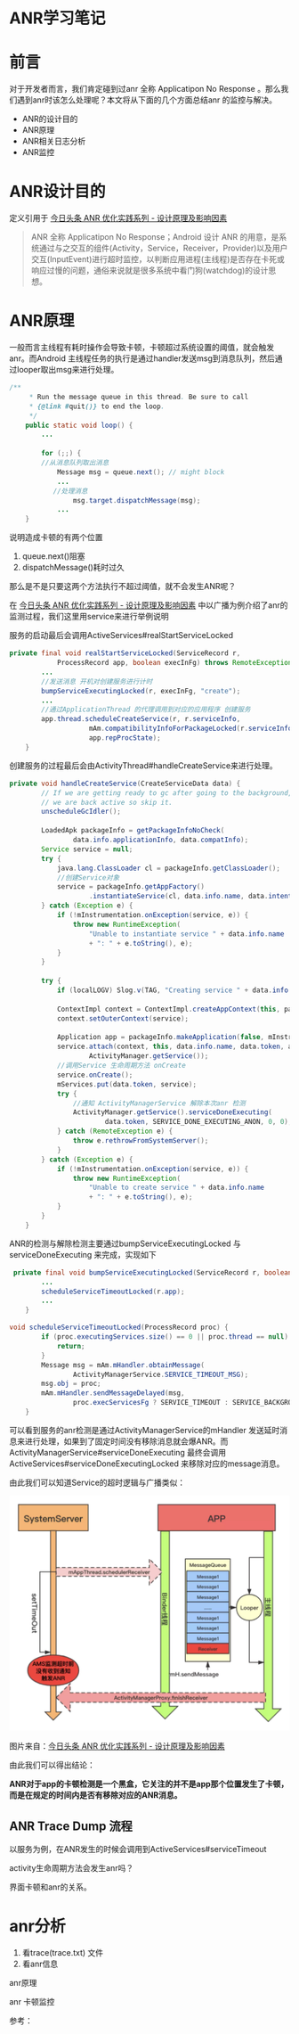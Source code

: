 # ANR学习笔记

# 前言

对于开发者而言，我们肯定碰到过anr 全称 Applicatipon No Response  。那么我们遇到anr时该怎么处理呢？本文将从下面的几个方面总结anr 的监控与解决。

- ANR的设计目的
- ANR原理
- ANR相关日志分析
- ANR监控

# ANR设计目的

定义引用于 [今日头条 ANR 优化实践系列 - 设计原理及影响因素](https://mp.weixin.qq.com/s?__biz=MzI1MzYzMjE0MQ==&amp;mid=2247488116&amp;idx=1&amp;sn=fdf80fa52c57a3360ad1999da2a9656b&amp;chksm=e9d0d996dea750807aadc62d7ed442948ad197607afb9409dd5a296b16fb3d5243f9224b5763&amp;token=569762407&amp;lang=zh_CN#rd)

> ANR 全称 Applicatipon No Response；Android 设计 ANR 的用意，是系统通过与之交互的组件(Activity，Service，Receiver，Provider)以及用户交互(InputEvent)进行超时监控，以判断应用进程(主线程)是否存在卡死或响应过慢的问题，通俗来说就是很多系统中看门狗(watchdog)的设计思想。

# ANR原理

一般而言主线程有耗时操作会导致卡顿，卡顿超过系统设置的阈值，就会触发anr。而Android 主线程任务的执行是通过handler发送msg到消息队列，然后通过looper取出msg来进行处理。

```java
/**
     * Run the message queue in this thread. Be sure to call
     * {@link #quit()} to end the loop.
     */
    public static void loop() {
        ...

        for (;;) {
        //从消息队列取出消息
            Message msg = queue.next(); // might block
            ...
           //处理消息
                msg.target.dispatchMessage(msg);
            ...
    }
```

说明造成卡顿的有两个位置

1. queue.next()阻塞
2. dispatchMessage()耗时过久

那么是不是只要这两个方法执行不超过阈值，就不会发生ANR呢？

在 [今日头条 ANR 优化实践系列 - 设计原理及影响因素](https://mp.weixin.qq.com/s?__biz=MzI1MzYzMjE0MQ==&mid=2247488116&idx=1&sn=fdf80fa52c57a3360ad1999da2a9656b&chksm=e9d0d996dea750807aadc62d7ed442948ad197607afb9409dd5a296b16fb3d5243f9224b5763&token=569762407&lang=zh_CN#rd)   中以广播为例介绍了anr的监测过程，我们这里用service来进行举例说明

服务的启动最后会调用ActiveServices#realStartServiceLocked 

```java
private final void realStartServiceLocked(ServiceRecord r,
            ProcessRecord app, boolean execInFg) throws RemoteException {
        ...
        //发送消息 开机对创建服务进行计时
        bumpServiceExecutingLocked(r, execInFg, "create");
        ...
        //通过ApplicationThread 的代理调用到对应的应用程序 创建服务
        app.thread.scheduleCreateService(r, r.serviceInfo,
                    mAm.compatibilityInfoForPackageLocked(r.serviceInfo.applicationInfo),
                    app.repProcState);
    }
```

创建服务的过程最后会由ActivityThread#handleCreateService来进行处理。

```java
private void handleCreateService(CreateServiceData data) {
        // If we are getting ready to gc after going to the background, well
        // we are back active so skip it.
        unscheduleGcIdler();

        LoadedApk packageInfo = getPackageInfoNoCheck(
                data.info.applicationInfo, data.compatInfo);
        Service service = null;
        try {
            java.lang.ClassLoader cl = packageInfo.getClassLoader();
            //创建Service对象
            service = packageInfo.getAppFactory()
                    .instantiateService(cl, data.info.name, data.intent);
        } catch (Exception e) {
            if (!mInstrumentation.onException(service, e)) {
                throw new RuntimeException(
                    "Unable to instantiate service " + data.info.name
                    + ": " + e.toString(), e);
            }
        }

        try {
            if (localLOGV) Slog.v(TAG, "Creating service " + data.info.name);

            ContextImpl context = ContextImpl.createAppContext(this, packageInfo);
            context.setOuterContext(service);

            Application app = packageInfo.makeApplication(false, mInstrumentation);
            service.attach(context, this, data.info.name, data.token, app,
                    ActivityManager.getService());
            //调用Service 生命周期方法 onCreate
            service.onCreate();
            mServices.put(data.token, service);
            try {
                //通知 ActivityManagerService 解除本次anr 检测
                ActivityManager.getService().serviceDoneExecuting(
                        data.token, SERVICE_DONE_EXECUTING_ANON, 0, 0);
            } catch (RemoteException e) {
                throw e.rethrowFromSystemServer();
            }
        } catch (Exception e) {
            if (!mInstrumentation.onException(service, e)) {
                throw new RuntimeException(
                    "Unable to create service " + data.info.name
                    + ": " + e.toString(), e);
            }
        }
    }
```

ANR的检测与解除检测主要通过bumpServiceExecutingLocked 与serviceDoneExecuting 来完成，实现如下

```java
 private final void bumpServiceExecutingLocked(ServiceRecord r, boolean fg, String why) {
        ...
        scheduleServiceTimeoutLocked(r.app);
     	...
    }
```

```java
void scheduleServiceTimeoutLocked(ProcessRecord proc) {
        if (proc.executingServices.size() == 0 || proc.thread == null) {
            return;
        }
        Message msg = mAm.mHandler.obtainMessage(
                ActivityManagerService.SERVICE_TIMEOUT_MSG);
        msg.obj = proc;
        mAm.mHandler.sendMessageDelayed(msg,
                proc.execServicesFg ? SERVICE_TIMEOUT : SERVICE_BACKGROUND_TIMEOUT);
    }
```

可以看到服务的anr检测是通过ActivityManagerService的mHandler 发送延时消息来进行处理，如果到了固定时间没有移除消息就会爆ANR。而ActivityManagerService#serviceDoneExecuting 最终会调用ActiveServices#serviceDoneExecutingLocked 来移除对应的message消息。

由此我们可以知道Service的超时逻辑与广播类似：

![](SeriveAnr.webp)

图片来自：[今日头条 ANR 优化实践系列 - 设计原理及影响因素](https://mp.weixin.qq.com/s?__biz=MzI1MzYzMjE0MQ==&mid=2247488116&idx=1&sn=fdf80fa52c57a3360ad1999da2a9656b&chksm=e9d0d996dea750807aadc62d7ed442948ad197607afb9409dd5a296b16fb3d5243f9224b5763&token=569762407&lang=zh_CN#rd)

由此我们可以得出结论：

**ANR对于app的卡顿检测是一个黑盒，它关注的并不是app那个位置发生了卡顿，而是在规定的时间内是否有移除对应的ANR消息。**

## ANR Trace Dump 流程

以服务为例，在ANR发生的时候会调用到ActiveServices#serviceTimeout



activity生命周期方法会发生anr吗？

界面卡顿和anr的关系。

# anr分析

1. 看trace(trace.txt)  文件
2. 看anr信息

anr原理

anr 卡顿监控





参考：

[今日头条 ANR 优化实践系列 - 监控工具与分析思路]: https://juejin.cn/post/6942665216781975582
[今日头条 ANR 优化实践系列 - 设计原理及影响因素]: https://mp.weixin.qq.com/s?__biz=MzI1MzYzMjE0MQ==&amp;mid=2247488116&amp;idx=1&amp;sn=fdf80fa52c57a3360ad1999da2a9656b&amp;chksm=e9d0d996dea750807aadc62d7ed442948ad197607afb9409dd5a296b16fb3d5243f9224b5763&amp;token=569762407&amp;lang=zh_CN#rd
[卡顿、ANR、死锁，线上如何监控？]: https://juejin.cn/post/6973564044351373326
[干货：ANR日志分析全面解析]: https://juejin.cn/post/6971327652468621326

